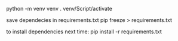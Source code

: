 python -m venv venv
. venv/Script/activate

save dependecies in requirements.txt
pip freeze > requirements.txt

to install dependencies next time:
pip install -r requirements.txt